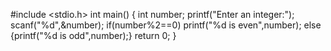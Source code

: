 #include <stdio.h>
int main()
{
    int number;
    printf("Enter an integer:");
    scanf("%d",&number);
    if(number%2==0)
    printf("%d is even",number);
    else
    {printf("%d is odd",number);}
    return 0;
}
